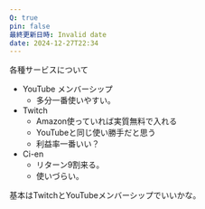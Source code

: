 ```yaml
---
Q: true
pin: false
最終更新日時: Invalid date
date: 2024-12-27T22:34
---
```

  

  

各種サービスについて

- YouTube メンバーシップ
    - 多分一番使いやすい。
- Twitch
    - Amazon使っていれば実質無料で入れる
    - YouTubeと同じ使い勝手だと思う
    - 利益率一番いい？
- Ci-en
    - リターン9割来る。
    - 使いづらい。

  

  

基本はTwitchとYouTubeメンバーシップでいいかな。
